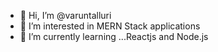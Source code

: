 - 👋 Hi, I’m @varuntalluri
- 👀 I’m interested in MERN Stack applications
- 🌱 I’m currently learning ...Reactjs and Node.js


<!---
varuntalluri/varuntalluri is a ✨ special ✨ repository because its `README.md` (this file) appears on your GitHub profile.
You can click the Preview link to take a look at your changes.
--->

